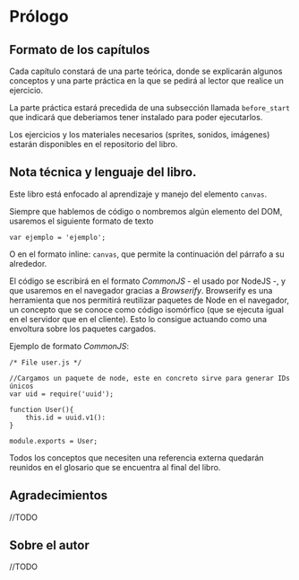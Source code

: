 # Prólogo

## Formato de los capítulos
Cada capítulo constará de una parte teórica, donde se explicarán algunos conceptos y una parte práctica en la que se pedirá al lector que realice un ejercicio.

La parte práctica estará precedida de una subsección llamada `before_start` que indicará que deberiamos tener instalado para poder ejecutarlos.

Los ejercicios y los materiales necesarios (sprites, sonidos, imágenes) estarán disponibles en el repositorio del libro.



## Nota técnica y lenguaje del libro.

Este libro está enfocado al aprendizaje y manejo del elemento `canvas`.

Siempre que hablemos de código o nombremos algún elemento del DOM, usaremos el siguiente formato de texto
```
var ejemplo = 'ejemplo';
```

O en el formato inline: `canvas`, que permite la continuación del párrafo a su alrededor.

El código se escribirá en el formato *CommonJS* - el usado por NodeJS -, y que usaremos en el navegador gracias a *Browserify*. Browserify es una herramienta que nos permitirá reutilizar paquetes de Node en el navegador, un concepto que se conoce como código isomórfico (que se ejecuta igual en el servidor que en el cliente). Esto lo consigue actuando como una envoltura sobre los paquetes cargados.

Ejemplo de formato *CommonJS*:

```
/* File user.js */

//Cargamos un paquete de node, este en concreto sirve para generar IDs únicos
var uid = require('uuid');

function User(){
    this.id = uuid.v1():
}

module.exports = User;
```

Todos los conceptos que necesiten una referencia externa quedarán reunidos en el glosario que se encuentra al final del libro.


## Agradecimientos

//TODO

## Sobre el autor

//TODO